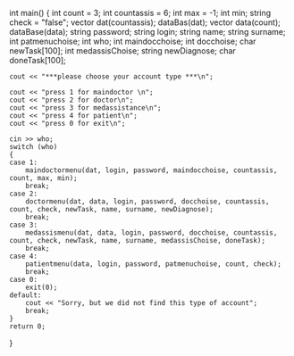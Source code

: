 int main()
{
    int count = 3;
    int countassis = 6;
    int max = -1;
    int min;
    string check = "false";
    vector<Accountassis> dat(countassis);
    dataBas(dat);
    vector<Account> data(count);
    dataBase(data);
    string password;
    string login;
    string name;
    string surname;
    int patmenuchoise;
    int who;
    int maindocchoise;
    int docchoise;
    char newTask[100];
    int medassisChoise;
    string newDiagnose;
    char doneTask[100];
    
    cout << "***please choose your account type ***\n";

    cout << "press 1 for maindoctor \n";
    cout << "press 2 for doctor\n";
    cout << "press 3 for medassistance\n";
    cout << "press 4 for patient\n";
    cout << "press 0 for exit\n";
  
    cin >> who;
    switch (who)
    {
    case 1:
        maindoctormenu(dat, login, password, maindocchoise, countassis, count, max, min);
        break;
    case 2:
        doctormenu(dat, data, login, password, docchoise, countassis, count, check, newTask, name, surname, newDiagnose);
        break;
    case 3:
        medassismenu(dat, data, login, password, docchoise, countassis, count, check, newTask, name, surname, medassisChoise, doneTask);
        break;
    case 4:
        patientmenu(data, login, password, patmenuchoise, count, check);
        break;
    case 0:
        exit(0);
    default:
        cout << "Sorry, but we did not find this type of account";
        break;
    }
    return 0;
}